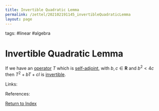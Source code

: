 ```yaml
---
title: Invertible Quadratic Lemma
permalink: /zettel/202102191145_invertibleQuadraticLemma
layout: page
---
```

tags: #linear #algebra

# Invertible Quadratic Lemma

If we have an [operator](202102082104_operatorDefinition) $T$ which is [self-adjoint](202102162040_selfAdjointOperator),
with $b, c \in \mathbf{R}$ and $b^2 < 4c$ then $T^2 + bT +c I$ is [invertible](202102081851_invertibleMap).

Links: 

References: 

[Return to Index](index)